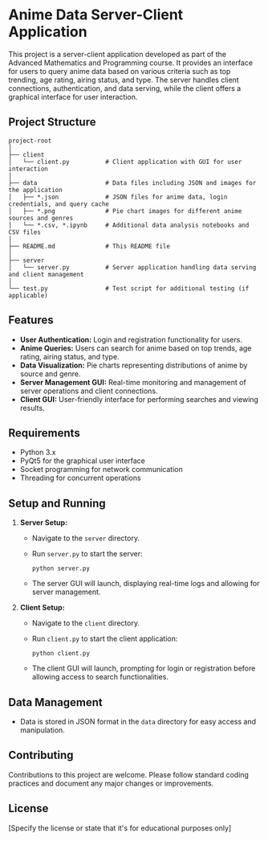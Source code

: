 # Anime Data Server-Client Application

This project is a server-client application developed as part of the Advanced Mathematics and Programming course. It provides an interface for users to query anime data based on various criteria such as top trending, age rating, airing status, and type. The server handles client connections, authentication, and data serving, while the client offers a graphical interface for user interaction.

## Project Structure

```
project-root
│
├── client
│   └── client.py          # Client application with GUI for user interaction
│
├── data                   # Data files including JSON and images for the application
│   ├── *.json             # JSON files for anime data, login credentials, and query cache
│   ├── *.png              # Pie chart images for different anime sources and genres
│   └── *.csv, *.ipynb     # Additional data analysis notebooks and CSV files
│
├── README.md              # This README file
│
├── server
│   └── server.py          # Server application handling data serving and client management
│
└── test.py                # Test script for additional testing (if applicable)
```

## Features

- **User Authentication:** Login and registration functionality for users.
- **Anime Queries:** Users can search for anime based on top trends, age rating, airing status, and type.
- **Data Visualization:** Pie charts representing distributions of anime by source and genre.
- **Server Management GUI:** Real-time monitoring and management of server operations and client connections.
- **Client GUI:** User-friendly interface for performing searches and viewing results.

## Requirements

- Python 3.x
- PyQt5 for the graphical user interface
- Socket programming for network communication
- Threading for concurrent operations

## Setup and Running

1. **Server Setup:**

   - Navigate to the `server` directory.
   - Run `server.py` to start the server:

     ```
     python server.py
     ```

   - The server GUI will launch, displaying real-time logs and allowing for server management.

2. **Client Setup:**

   - Navigate to the `client` directory.
   - Run `client.py` to start the client application:

     ```
     python client.py
     ```

   - The client GUI will launch, prompting for login or registration before allowing access to search functionalities.

## Data Management

- Data is stored in JSON format in the `data` directory for easy access and manipulation.

## Contributing

Contributions to this project are welcome. Please follow standard coding practices and document any major changes or improvements.

## License

[Specify the license or state that it's for educational purposes only]
